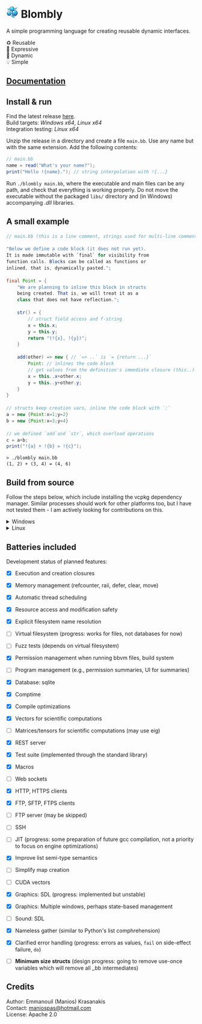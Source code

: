 # <img src="docs/blombly.png" alt="Logo" width="32"> Blombly 


A simple programming language for creating reusable dynamic interfaces.

:recycle: Reusable<br>
:rocket: Expressive<br>
:duck: Dynamic<br>
:bulb: Simple

## [Documentation](https://blombly.readthedocs.io/en/latest/)

## Install & run

Find the latest release [here](https://github.com/maniospas/Blombly/releases/latest).
<br>Build targets: *Windows x64*, *Linux x64*
<br>Integration testing: *Linux x64*

Unzip the release in a directory and create a file `main.bb`. Use any name but with the same extension. Add the following contents:

```java
// main.bb
name = read("What's your name?");
print("Hello !{name}."); // string interpolation with !{...}
```

Run `./blombly main.bb`, where the executable and main files can be any path, and check that everything is working properly. 
Do not move the executable without the packaged `libs/` directory and (in Windows) accompanying *.dll* libraries.

## A small example

```java
// main.bb (this is a line comment, strings used for multi-line comments)

"Below we define a code block (it does not run yet).
It is made immutable with `final` for visibility from 
function calls. Blocks can be called as functions or 
inlined, that is, dynamically pasted.";

final Point = {
    "We are planning to inline this block in structs 
    being created. That is, we will treat it as a 
    class that does not have reflection.";

    str() = {
        // struct field access and f-string
        x = this.x;
        y = this.y;
        return "(!{x}, !{y})";
    }

    add(other) => new { // `=> ..` is `= {return ...}`
        Point: // inlines the code block
        // get values from the definition's immediate closure (this..)
        x = this..x+other.x; 
        y = this..y+other.y;
    }
}

// structs keep creation vars, inline the code block with `:`
a = new {Point:x=1;y=2}
b = new {Point:x=3;y=4}

// we defined `add`and `str`, which overload operations
c = a+b; 
print("!{a} + !{b} = !{c}"); 
```

```text
> ./blombly main.bb
(1, 2) + (3, 4) = (4, 6) 
```

## Build from source 

Follow the steps below, which include installing the vcpkg dependency manager.
Similar processes should work for other platforms too, but I have not tested them - I am actively looking for contributions on this.

<details>
<summary>Windows</summary>

Get vcpkg and use it to install dependencies. 

``` 
git clone https://github.com/microsoft/vcpkg.git
cd vcpkg
.\bootstrap-vcpkg.bat
.\vcpkg.exe install sdl2 sdl2-image sdl2-ttf sqlite3 civetweb openssl zlib curl[core,ssl,ssh] --recurse
cd ..
```

Build the target. Change the number of processors to further speed up compilation; set it to at most to one less than the number of system cores.

```
cmake -B .\build
cmake --build .\build --config Release  --parallel 7
```

This will create `blombly.exe` and a bunch of *dll*s needed for its execution.


⚠️ I am not good enough with
cmake to force proper g++/mingw compilation and linking in both dependencies and the main compilation (I would appreciate some help there). So, in Windows with MSVC as the default compiler you will get an implementation with slower dynamic dispatch during execution. This mostly matters if you try
to do intensive numeric computations without vectors - which you really shouldn't.

</details>

<details>
<summary>Linux</summary>

First install SDL2 separately, because the linux vcpkg installation is not working properly for me.

```
sudo apt-get install libsdl2-dev
sudo apt-get install libsdl2-image-dev
sudo apt-get install libsdl2-ttf-dev
```

Get vcpkg and use it to install the rest of the dependencies. 

```
git clone https://github.com/microsoft/vcpkg.git
cd vcpkg
./bootstrap-vcpkg.sh
./vcpkg install sqlite3 civetweb openssl zlib curl[core,ssl,ssh] --recurse
cd ..
```

Build the target. Change the number of processors to further speed up compilation; set it to at most to one less than the number of system cores.

```
cmake -B ./build
cmake --build ./build --config Release  --parallel 7
```

</details>

## Batteries included

Development status of planned features:

- [x] Execution and creation closures
- [x] Memory management (refcounter, raii, defer, clear, move)
- [x] Automatic thread scheduling
- [x] Resource access and modification safety
- [x] Explicit filesystem name resolution
- [ ] Virtual filesystem (progress: works for files, not databases for now)
- [ ] Fuzz tests (depends on virtual filesystem)
- [x] Permission management when running bbvm files, build system
- [ ] Program management (e.g., permission summaries, UI for summaries)
- [x] Database: sqlite
- [x] Comptime
- [x] Compile optimizations
- [x] Vectors for scientific computations
- [ ] Matrices/tensors for scientific computations (may use eig)
- [x] REST server
- [x] Test suite (implemented through the standard library)
- [x] Macros
- [ ] Web sockets
- [x] HTTP, HTTPS clients
- [x] FTP, SFTP, FTPS clients
- [ ] FTP server (may be skipped)
- [ ] SSH
- [ ] JIT (progress: some preparation of future gcc compilation, not a priority to focus on engine optimizations)
- [X] Improve list semi-type semantics
- [ ] Simplify map creation
- [ ] CUDA vectors
- [x] Graphics: SDL (progress: implemented but unstable)
- [x] Graphics: Multiple windows, perhaps state-based management 
- [ ] Sound: SDL
- [X] Nameless gather (similar to Python's list comphrehension)
- [x] Clarified error handling (progress: errors as values, `fail` on side-effect failure, `do`)
- [ ] **Minimum size structs** (design progress: going to remove use-once variables which will remove all _bb intermediates)



## Credits 

Author: Emmanouil (Manios) Krasanakis<br/> 
Contact: maniospas@hotmail.com<br/> 
License: Apache 2.0